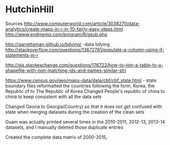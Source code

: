 # HutchinHill

Sources
http://www.computerworld.com/article/3038270/data-analytics/create-maps-in-r-in-10-fairly-easy-steps.html
http://www.endmemo.com/program/R/gsub.php

http://garrettgman.github.io/tidying/ -data tidying 
http://stackoverflow.com/questions/13672781/populate-a-column-using-if-statements-in-r

http://gis.stackexchange.com/questions/176722/how-to-join-a-table-to-a-shapefile-with-non-matching-ids-and-names-similar-stri

https://www.census.gov/geo/maps-data/data/cbf/cbf_state.html - state boundary files
reformatted the countries following the form, Korea, the Republic of to The Republic of Korea
Changed People's republic of china to china to keep consistent with all the data sets

Changed Georia to Georgia(Country) so that it does not get confused with state when merging datasets during the creation of the clean sets

Guam was actually printed several times in the 2010-2011, 2012-13, 2013-14 datasets, and I manually deleted those duplicate entries

Created the complete data matrix of 2000-2015,
